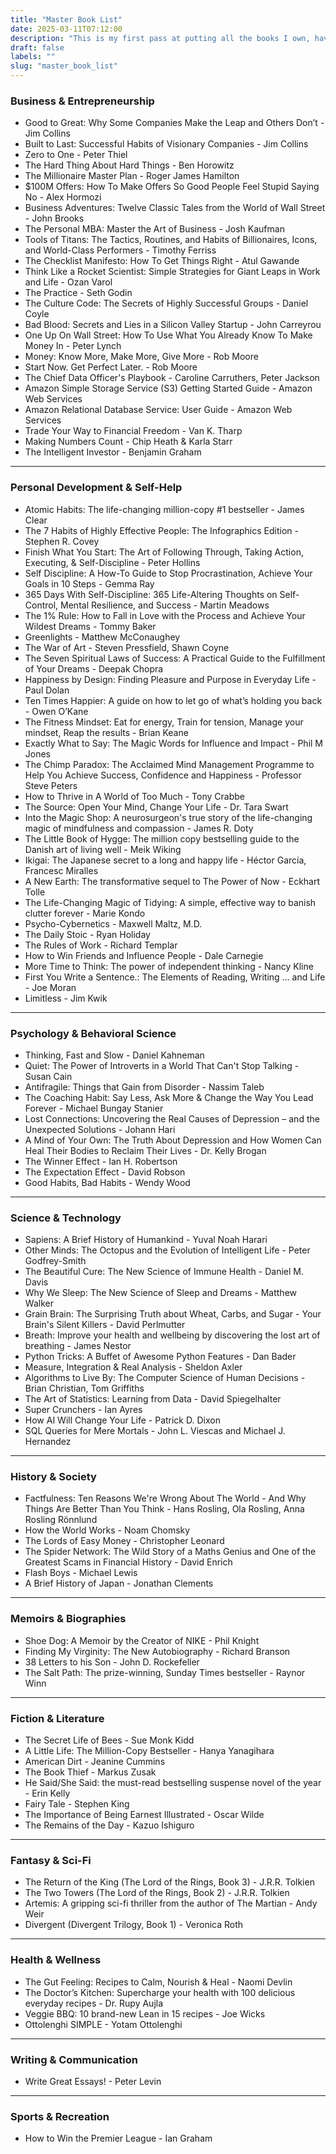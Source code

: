 ```yaml
---
title: "Master Book List"
date: 2025-03-11T07:12:00
description: "This is my first pass at putting all the books I own, have borrowed or been recommended in one place. The list is incomplete but I will refine it it periodically."
draft: false
labels: ""
slug: "master_book_list"
---
```


  

### Business & Entrepreneurship
- Good to Great: Why Some Companies Make the Leap and Others Don’t - Jim Collins  
- Built to Last: Successful Habits of Visionary Companies - Jim Collins  
- Zero to One - Peter Thiel  
- The Hard Thing About Hard Things - Ben Horowitz  
- The Millionaire Master Plan - Roger James Hamilton  
- $100M Offers: How To Make Offers So Good People Feel Stupid Saying No - Alex Hormozi  
- Business Adventures: Twelve Classic Tales from the World of Wall Street - John Brooks  
- The Personal MBA: Master the Art of Business - Josh Kaufman  
- Tools of Titans: The Tactics, Routines, and Habits of Billionaires, Icons, and World-Class Performers - Timothy Ferriss  
- The Checklist Manifesto: How To Get Things Right - Atul Gawande  
- Think Like a Rocket Scientist: Simple Strategies for Giant Leaps in Work and Life - Ozan Varol  
- The Practice - Seth Godin  
- The Culture Code: The Secrets of Highly Successful Groups - Daniel Coyle  
- Bad Blood: Secrets and Lies in a Silicon Valley Startup - John Carreyrou  
- One Up On Wall Street: How To Use What You Already Know To Make Money In - Peter Lynch  
- Money: Know More, Make More, Give More - Rob Moore  
- Start Now. Get Perfect Later. - Rob Moore  
- The Chief Data Officer's Playbook - Caroline Carruthers, Peter Jackson  
- Amazon Simple Storage Service (S3) Getting Started Guide - Amazon Web Services  
- Amazon Relational Database Service: User Guide - Amazon Web Services  
- Trade Your Way to Financial Freedom - Van K. Tharp  
- Making Numbers Count - Chip Heath & Karla Starr  
- The Intelligent Investor - Benjamin Graham  

---

### Personal Development & Self-Help
- Atomic Habits: The life-changing million-copy #1 bestseller - James Clear  
- The 7 Habits of Highly Effective People: The Infographics Edition - Stephen R. Covey  
- Finish What You Start: The Art of Following Through, Taking Action, Executing, & Self-Discipline - Peter Hollins  
- Self Discipline: A How-To Guide to Stop Procrastination, Achieve Your Goals in 10 Steps - Gemma Ray  
- 365 Days With Self-Discipline: 365 Life-Altering Thoughts on Self-Control, Mental Resilience, and Success - Martin Meadows  
- The 1% Rule: How to Fall in Love with the Process and Achieve Your Wildest Dreams - Tommy Baker  
- Greenlights - Matthew McConaughey  
- The War of Art - Steven Pressfield, Shawn Coyne  
- The Seven Spiritual Laws of Success: A Practical Guide to the Fulfillment of Your Dreams - Deepak Chopra  
- Happiness by Design: Finding Pleasure and Purpose in Everyday Life - Paul Dolan  
- Ten Times Happier: A guide on how to let go of what’s holding you back - Owen O’Kane  
- The Fitness Mindset: Eat for energy, Train for tension, Manage your mindset, Reap the results - Brian Keane  
- Exactly What to Say: The Magic Words for Influence and Impact - Phil M Jones  
- The Chimp Paradox: The Acclaimed Mind Management Programme to Help You Achieve Success, Confidence and Happiness - Professor Steve Peters  
- How to Thrive in A World of Too Much - Tony Crabbe  
- The Source: Open Your Mind, Change Your Life - Dr. Tara Swart  
- Into the Magic Shop: A neurosurgeon's true story of the life-changing magic of mindfulness and compassion - James R. Doty  
- The Little Book of Hygge: The million copy bestselling guide to the Danish art of living well - Meik Wiking  
- Ikigai: The Japanese secret to a long and happy life - Héctor García, Francesc Miralles  
- A New Earth: The transformative sequel to The Power of Now - Eckhart Tolle  
- The Life-Changing Magic of Tidying: A simple, effective way to banish clutter forever - Marie Kondo  
- Psycho-Cybernetics - Maxwell Maltz, M.D.  
- The Daily Stoic - Ryan Holiday  
- The Rules of Work - Richard Templar  
- How to Win Friends and Influence People - Dale Carnegie  
- More Time to Think: The power of independent thinking - Nancy Kline  
- First You Write a Sentence.: The Elements of Reading, Writing … and Life - Joe Moran  
- Limitless - Jim Kwik  

---

### Psychology & Behavioral Science
- Thinking, Fast and Slow - Daniel Kahneman  
- Quiet: The Power of Introverts in a World That Can't Stop Talking - Susan Cain  
- Antifragile: Things that Gain from Disorder - Nassim Taleb  
- The Coaching Habit: Say Less, Ask More & Change the Way You Lead Forever - Michael Bungay Stanier  
- Lost Connections: Uncovering the Real Causes of Depression – and the Unexpected Solutions - Johann Hari  
- A Mind of Your Own: The Truth About Depression and How Women Can Heal Their Bodies to Reclaim Their Lives - Dr. Kelly Brogan  
- The Winner Effect - Ian H. Robertson  
- The Expectation Effect - David Robson  
- Good Habits, Bad Habits - Wendy Wood  

---

### Science & Technology
- Sapiens: A Brief History of Humankind - Yuval Noah Harari  
- Other Minds: The Octopus and the Evolution of Intelligent Life - Peter Godfrey-Smith  
- The Beautiful Cure: The New Science of Immune Health - Daniel M. Davis  
- Why We Sleep: The New Science of Sleep and Dreams - Matthew Walker  
- Grain Brain: The Surprising Truth about Wheat, Carbs, and Sugar - Your Brain's Silent Killers - David Perlmutter  
- Breath: Improve your health and wellbeing by discovering the lost art of breathing - James Nestor  
- Python Tricks: A Buffet of Awesome Python Features - Dan Bader  
- Measure, Integration & Real Analysis - Sheldon Axler  
- Algorithms to Live By: The Computer Science of Human Decisions - Brian Christian, Tom Griffiths  
- The Art of Statistics: Learning from Data - David Spiegelhalter  
- Super Crunchers - Ian Ayres  
- How AI Will Change Your Life - Patrick D. Dixon  
- SQL Queries for Mere Mortals - John L. Viescas and Michael J. Hernandez  

---

### History & Society
- Factfulness: Ten Reasons We're Wrong About The World - And Why Things Are Better Than You Think - Hans Rosling, Ola Rosling, Anna Rosling Rönnlund  
- How the World Works - Noam Chomsky  
- The Lords of Easy Money - Christopher Leonard  
- The Spider Network: The Wild Story of a Maths Genius and One of the Greatest Scams in Financial History - David Enrich  
- Flash Boys - Michael Lewis  
- A Brief History of Japan - Jonathan Clements  

---

### Memoirs & Biographies
- Shoe Dog: A Memoir by the Creator of NIKE - Phil Knight  
- Finding My Virginity: The New Autobiography - Richard Branson  
- 38 Letters to his Son - John D. Rockefeller  
- The Salt Path: The prize-winning, Sunday Times bestseller - Raynor Winn  

---

### Fiction & Literature
- The Secret Life of Bees - Sue Monk Kidd  
- A Little Life: The Million-Copy Bestseller - Hanya Yanagihara  
- American Dirt - Jeanine Cummins  
- The Book Thief - Markus Zusak  
- He Said/She Said: the must-read bestselling suspense novel of the year - Erin Kelly  
- Fairy Tale - Stephen King  
- The Importance of Being Earnest Illustrated - Oscar Wilde  
- The Remains of the Day - Kazuo Ishiguro  

---

### Fantasy & Sci-Fi
- The Return of the King (The Lord of the Rings, Book 3) - J.R.R. Tolkien  
- The Two Towers (The Lord of the Rings, Book 2) - J.R.R. Tolkien  
- Artemis: A gripping sci-fi thriller from the author of The Martian - Andy Weir  
- Divergent (Divergent Trilogy, Book 1) - Veronica Roth  

---

### Health & Wellness
- The Gut Feeling: Recipes to Calm, Nourish & Heal - Naomi Devlin  
- The Doctor’s Kitchen: Supercharge your health with 100 delicious everyday recipes - Dr. Rupy Aujla  
- Veggie BBQ: 10 brand-new Lean in 15 recipes - Joe Wicks  
- Ottolenghi SIMPLE - Yotam Ottolenghi  

---

### Writing & Communication
- Write Great Essays! - Peter Levin  

---

### Sports & Recreation
- How to Win the Premier League - Ian Graham  

